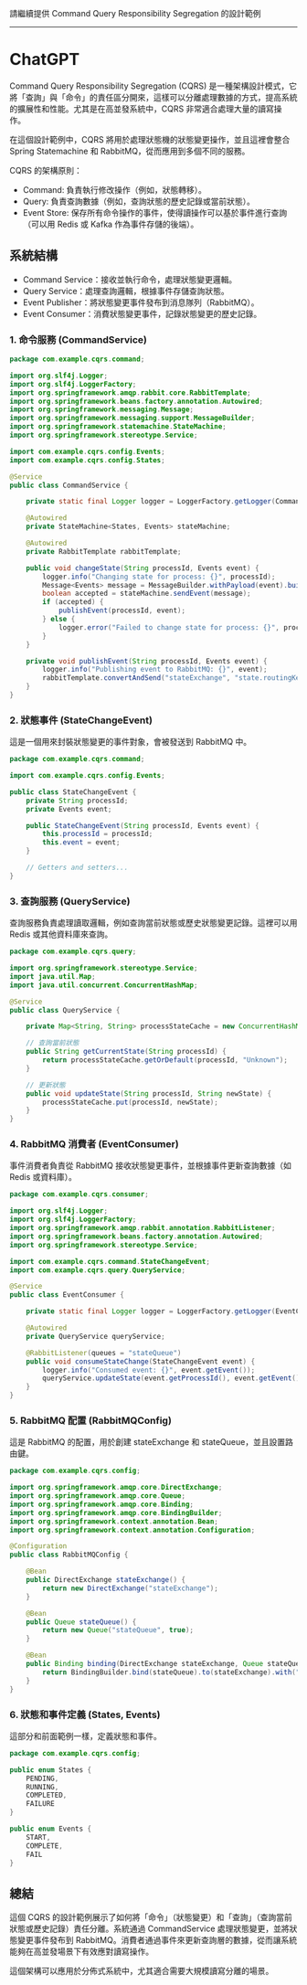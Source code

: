 請繼續提供 Command Query Responsibility Segregation 的設計範例

---
# ChatGPT

Command Query Responsibility Segregation (CQRS) 是一種架構設計模式，它將「查詢」與「命令」的責任區分開來，這樣可以分離處理數據的方式，提高系統的擴展性和性能。尤其是在高並發系統中，CQRS 非常適合處理大量的讀寫操作。

在這個設計範例中，CQRS 將用於處理狀態機的狀態變更操作，並且這裡會整合 Spring Statemachine 和 RabbitMQ，從而應用到多個不同的服務。

CQRS 的架構原則：

- Command: 負責執行修改操作（例如，狀態轉移）。
- Query: 負責查詢數據（例如，查詢狀態的歷史記錄或當前狀態）。
- Event Store: 保存所有命令操作的事件，使得讀操作可以基於事件進行查詢（可以用 Redis 或 Kafka 作為事件存儲的後端）。

## 系統結構

- Command Service：接收並執行命令，處理狀態變更邏輯。
- Query Service：處理查詢邏輯，根據事件存儲查詢狀態。
- Event Publisher：將狀態變更事件發布到消息隊列（RabbitMQ）。
- Event Consumer：消費狀態變更事件，記錄狀態變更的歷史記錄。

### 1. 命令服務 (CommandService)

```java
package com.example.cqrs.command;

import org.slf4j.Logger;
import org.slf4j.LoggerFactory;
import org.springframework.amqp.rabbit.core.RabbitTemplate;
import org.springframework.beans.factory.annotation.Autowired;
import org.springframework.messaging.Message;
import org.springframework.messaging.support.MessageBuilder;
import org.springframework.statemachine.StateMachine;
import org.springframework.stereotype.Service;

import com.example.cqrs.config.Events;
import com.example.cqrs.config.States;

@Service
public class CommandService {

    private static final Logger logger = LoggerFactory.getLogger(CommandService.class);

    @Autowired
    private StateMachine<States, Events> stateMachine;

    @Autowired
    private RabbitTemplate rabbitTemplate;

    public void changeState(String processId, Events event) {
        logger.info("Changing state for process: {}", processId);
        Message<Events> message = MessageBuilder.withPayload(event).build();
        boolean accepted = stateMachine.sendEvent(message);
        if (accepted) {
            publishEvent(processId, event);
        } else {
            logger.error("Failed to change state for process: {}", processId);
        }
    }

    private void publishEvent(String processId, Events event) {
        logger.info("Publishing event to RabbitMQ: {}", event);
        rabbitTemplate.convertAndSend("stateExchange", "state.routingKey", new StateChangeEvent(processId, event));
    }
}
```

### 2. 狀態事件 (StateChangeEvent)

這是一個用來封裝狀態變更的事件對象，會被發送到 RabbitMQ 中。

```java
package com.example.cqrs.command;

import com.example.cqrs.config.Events;

public class StateChangeEvent {
    private String processId;
    private Events event;

    public StateChangeEvent(String processId, Events event) {
        this.processId = processId;
        this.event = event;
    }

    // Getters and setters...
}
```

### 3. 查詢服務 (QueryService)

查詢服務負責處理讀取邏輯，例如查詢當前狀態或歷史狀態變更記錄。這裡可以用 Redis 或其他資料庫來查詢。

```java
package com.example.cqrs.query;

import org.springframework.stereotype.Service;
import java.util.Map;
import java.util.concurrent.ConcurrentHashMap;

@Service
public class QueryService {

    private Map<String, String> processStateCache = new ConcurrentHashMap<>();

    // 查詢當前狀態
    public String getCurrentState(String processId) {
        return processStateCache.getOrDefault(processId, "Unknown");
    }

    // 更新狀態
    public void updateState(String processId, String newState) {
        processStateCache.put(processId, newState);
    }
}
```

### 4. RabbitMQ 消費者 (EventConsumer)

事件消費者負責從 RabbitMQ 接收狀態變更事件，並根據事件更新查詢數據（如 Redis 或資料庫）。

```java
package com.example.cqrs.consumer;

import org.slf4j.Logger;
import org.slf4j.LoggerFactory;
import org.springframework.amqp.rabbit.annotation.RabbitListener;
import org.springframework.beans.factory.annotation.Autowired;
import org.springframework.stereotype.Service;

import com.example.cqrs.command.StateChangeEvent;
import com.example.cqrs.query.QueryService;

@Service
public class EventConsumer {

    private static final Logger logger = LoggerFactory.getLogger(EventConsumer.class);

    @Autowired
    private QueryService queryService;

    @RabbitListener(queues = "stateQueue")
    public void consumeStateChange(StateChangeEvent event) {
        logger.info("Consumed event: {}", event.getEvent());
        queryService.updateState(event.getProcessId(), event.getEvent().name());
    }
}
```

### 5. RabbitMQ 配置 (RabbitMQConfig)

這是 RabbitMQ 的配置，用於創建 stateExchange 和 stateQueue，並且設置路由鍵。

```java
package com.example.cqrs.config;

import org.springframework.amqp.core.DirectExchange;
import org.springframework.amqp.core.Queue;
import org.springframework.amqp.core.Binding;
import org.springframework.amqp.core.BindingBuilder;
import org.springframework.context.annotation.Bean;
import org.springframework.context.annotation.Configuration;

@Configuration
public class RabbitMQConfig {

    @Bean
    public DirectExchange stateExchange() {
        return new DirectExchange("stateExchange");
    }

    @Bean
    public Queue stateQueue() {
        return new Queue("stateQueue", true);
    }

    @Bean
    public Binding binding(DirectExchange stateExchange, Queue stateQueue) {
        return BindingBuilder.bind(stateQueue).to(stateExchange).with("state.routingKey");
    }
}
```

### 6. 狀態和事件定義 (States, Events)

這部分和前面範例一樣，定義狀態和事件。

```java
package com.example.cqrs.config;

public enum States {
    PENDING,
    RUNNING,
    COMPLETED,
    FAILURE
}

public enum Events {
    START,
    COMPLETE,
    FAIL
}
```

## 總結

這個 CQRS 的設計範例展示了如何將「命令」（狀態變更）和「查詢」（查詢當前狀態或歷史記錄）責任分離。系統通過 CommandService 處理狀態變更，並將狀態變更事件發布到 RabbitMQ。消費者通過事件來更新查詢層的數據，從而讓系統能夠在高並發場景下有效應對讀寫操作。

這個架構可以應用於分佈式系統中，尤其適合需要大規模讀寫分離的場景。